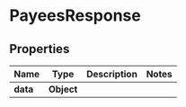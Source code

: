 # PayeesResponse

## Properties
Name | Type | Description | Notes
------------ | ------------- | ------------- | -------------
**data** | **Object** |  | 
